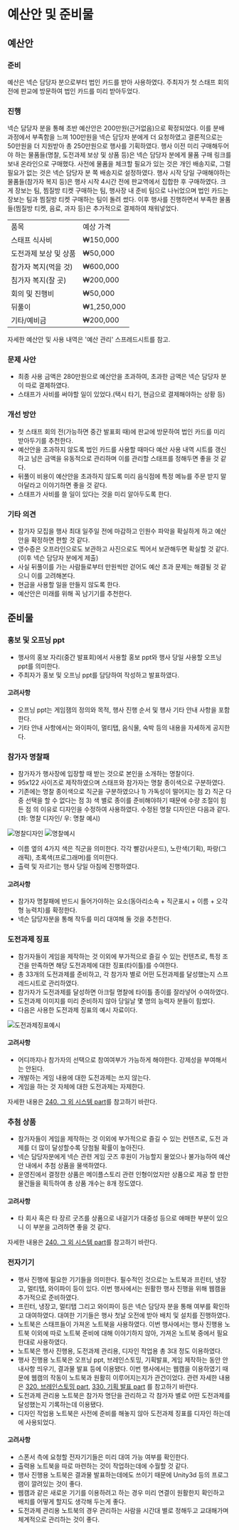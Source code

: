 # 예산안 및 준비물

## 예산안

### 준비

예산은 넥슨 담당자 분으로부터 법인 카드를 받아 사용하였다. 주최자가 첫 스태프 회의 전에 판교에 방문하여 법인 카드를 미리 받아두었다.

### 진행

넥슨 담당자 분을 통해 초반 예산안은 200만원(근거없음)으로 확정되었다. 이를 분배 과정에서 부족함을 느껴 100만원을 넥슨 담당자 분에게 더 요청하였고 결론적으로는 50만원을 더 지원받아 총 250만원으로 행사를 기획하였다.
행사 이전 미리 구매해두어야 하는 물품들(명찰, 도전과제 보상 및 상품 등)은 넥슨 담당자 분에게 물품 구매 링크를 보내 온라인으로 구매했다.
사전에 물품을 체크할 필요가 있는 것은 개인 배송지로, 그럴 필요가 없는 것은 넥슨 담당자 분 쪽 배송지로 설정하였다.
행사 시작 당일 구매해야하는 물품들(참가자 복지 등)은 행사 시작 4시간 전에 판교역에서 집합한 후 구매하였다. 크게 장보는 팀, 찜질방 티켓 구매하는 팀, 행사장 내 준비 팀으로 나뉘었으며 법인 카드는 장보는 팀과 찜질방 티켓 구매하는 팀이 돌려 썼다.
이후 행사를 진행하면서 부족한 물품들(찜질방 티켓, 음료, 과자 등)은 추가적으로 결제하여 채워넣었다.

<table>
<tr><td>품목</td><td>예상 가격</td></tr>
<tr><td>스태프 식사비</td><td>₩150,000</td></tr>
<tr><td>도전과제 보상 및 상품</td><td>₩50,000</td></tr>
<tr><td>참가자 복지(먹을 것)</td><td>₩600,000</td></tr>
<tr><td>침가자 복지(잘 곳)</td><td>₩200,000</td></tr>
<tr><td>회의 및 진행비</td><td>₩50,000</td></tr>
<tr><td>뒤풀이</td><td>₩1,250,000</td></tr>
<tr><td>기타/예비금</td><td>₩200,000</td></tr>
</table>

자세한 예산안 및 사용 내역은 '예산 관리' 스프레드시트를 참고.

### 문제 사안

* 최종 사용 금액은 280만원으로 예산안을 초과하여, 초과한 금액은 넥슨 담당자 분이 따로 결제하였다.
* 스태프가 사비를 써야할 일이 있었다.(택시 타기, 현금으로 결제해야하는 상황 등)

### 개선 방안

* 첫 스태프 회의 전(가능하면 중간 발표회 때)에 판교에 방문하여 법인 카드를 미리 받아두기를 추천한다.
* 예산안을 초과하지 않도록 법인 카드를 사용할 때마다 예산 사용 내역 시트를 갱신하고 남은 금액을 유동적으로 관리하며 이를 관리할 스태프를 정해두면 좋을 것 같다.
* 뒤풀이 비용이 예산안을 초과하지 않도록 미리 음식점에 특정 메뉴를 주문 받지 말아달라고 이야기하면 좋을 것 같다.
* 스태프가 사비를 쓸 일이 있다는 것을 미리 알아두도록 한다.

### 기타 의견

* 참가자 모집을 행사 최대 일주일 전에 마감하고 인원수 파악을 확실하게 하고 예산안을 확정하면 편할 것 같다.
* 영수증은 오프라인으로도 보관하고 사진으로도 찍어서 보관해두면 확실할 것 같다. (이후 넥슨 담당자 분에게 제출)
* 사실 뒤풀이를 가는 사람들로부터 만원씩만 걷어도 예산 초과 문제는 해결될 것 같으니 이를 고려해본다.
* 현금을 사용할 일을 만들지 않도록 한다.
* 예산안은 미래를 위해 꼭 남기기를 추천한다.

## 준비물

### 홍보 및 오프닝 ppt

* 행사의 홍보 자리(중간 발표회)에서 사용할 홍보 ppt와 행사 당일 사용할 오프닝 ppt를 의미한다.
* 주최자가 홍보 및 오프닝 ppt를 담당하여 작성하고 발표하였다.

#### 고려사항

* 오프닝 ppt는 게임잼의 정의와 목적, 행사 진행 순서 및 행사 기타 안내 사항을 포함한다.
* 기타 안내 사항에서는 와이파이, 멀티탭, 음식물, 숙박 등의 내용을 자세하게 공지한다.

### 참가자 명찰패

* 참가자가 행사장에 입장할 때 받는 것으로 본인을 소개하는 명찰이다.
* 95x122 사이즈로 제작하였으며 스태프와 참가자는 명찰 종이색으로 구분하였다.
* 기존에는 명찰 종이색으로 직군을 구분하였으나 1) 가독성이 떨어지는 점 2) 직군 다중 선택을 할 수 없다는 점 3) 색 별로 종이를 준비해야하기 때문에 수량 조절이 힘든 점 의 이유로 디자인을 수정하여 사용하였다. 수정된 명찰 디자인은 다음과 같다. (좌: 명찰 디자인/ 우: 명찰 예시)

![명찰디자인](220.예산안-및-준비물.명찰디자인.png)
![명찰예시](220.예산안-및-준비물.명찰예시.png)

* 이름 옆의 4가지 색은 직군을 의미한다. 각각 빨강(사운드), 노란색(기획), 파랑(그래픽), 초록색(프로그래머)를 의미한다.
* 출력 및 자르기는 행사 당일 아침에 진행하였다.

#### 고려사항

* 참가자 명찰패에 반드시 들어가야하는 요소(동아리소속 + 직군표시 + 이름 + 오각형 능력치)를 확정한다.
* 넥슨 담당자분을 통해 작두를 미리 대여해 둘 것을 추천한다.

### 도전과제 징표

* 참가자들이 게임을 제작하는 것 이외에 부가적으로 즐길 수 있는 컨텐츠로, 특정 조건을 만족하면 해당 도전과제에 대한 징표(타이틀)를 수여한다.
* 총 33개의 도전과제를 준비하고, 각 참가자 별로 어떤 도전과제를 달성했는지 스프레드시트로 관리하였다.
* 참가자가 도전과제를 달성하면 아크릴 명찰에 타이틀 종이를 잘라넣어 수여하였다.
* 도전과제 이미지를 미리 준비하지 않아 당일날 몇 명의 능력자 분들이 힘썼다.
* 다음은 사용한 도전과제 징표의 예시 자료이다.

![도전과제징표예시](220.예산안-및-준비물.도전과제-징표-예시.png)

#### 고려사항

* 어디까지나 참가자의 선택으로 참여여부가 가능하게 해야한다. 강제성을 부여해서는 안된다.
* 개발하는 게임 내용에 대한 도전과제는 쓰지 않는다.
* 게임을 하는 것 자체에 대한 도전과제는 자제한다.

자세한 내용은 [240. 그 외 시스템 part](240.그-외-시스템.md)를 참고하기 바란다.

### 추첨 상품

* 참가자들이 게임을 제작하는 것 이외에 부가적으로 즐길 수 있는 컨텐츠로, 도전 과제를 더 많이 달성할수록 당첨될 확률이 높아진다.
* 넥슨 담당자분에게 넥슨 관련 게임 굿즈 후원이 가능할지 물었으나 불가능하여 예산안 내에서 추첨 상품을 물색하였다.
* 운영진에서 결정한 상품은 메이플스토리 관련 인형이었지만 상품으로 제공 할 만한 물건들을 획득하여 총 상품 개수는 8개 정도였다.

#### 고려사항

* 타 회사 혹은 타 장르 굿즈를 상품으로 내걸기가 대중성 등으로 애매한 부분이 있으니 이 부분을 고려하면 좋을 것 같다.

자세한 내용은 [240. 그 외 시스템 part](240.그-외-시스템.md)를 참고하기 바란다.

### 전자기기

* 행사 진행에 필요한 기기들을 의미한다. 필수적인 것으로는 노트북과 프린터, 냉장고, 멀티탭, 와이파이 등이 있다. 이번 행사에서는 원활한 행사 진행을 위해 웹캠을 추가적으로 준비하였다.
* 프린터, 냉장고, 멀티탭 그리고 와이파이 등은 넥슨 담당자 분을 통해 여부를 확인하고 대여하였다. 대여한 기기들은 행사 첫날 오전에 받아 배치 및 설치를 진행하였다.
* 노트북은 스태프들이 가져온 노트북을 사용하였다. 이번 행사에서는 행사 진행용 노트북 이외에 따로 노트북 준비에 대해 이야기하지 않아, 가져온 노트북 중에서 필요한대로 사용하였다.
* 노트북은 행사 진행용, 도전과제 관리용, 디자인 작업용 총 3대 정도 이용하였다.
* 행사 진행용 노트북은 오프닝 ppt, 브레인스토밍, 기획발표, 게임 제작하는 동안 안내사항 띄우기, 결과물 발표 등에 이용됐다. 이번 행사에서는 웹캠을 이용하였기 때문에 웹캠의 작동이 노트북과 원활히 이루어지는지가 관건이었다. 관련 자세한 내용은 [320. 브레인스토밍 part](320.브레인스토밍.md), [330. 기획 발표 part](330.기획-발표.md) 를 참고하기 바란다.
* 도전과제 관리용 노트북은 참가자 명단을 관리하고 각 참가자 별로 어떤 도전과제를 달성했는지 기록하는데 이용됐다.
* 디자인 작업용 노트북은 사전에 준비를 해놓지 않아 도전과제 징표를 디자인 하는데에 사용되었다.

#### 고려사항

* 스폰서 측에 요청할 전자기기들은 미리 대여 가능 여부를 확인한다.
* 출력용 노트북을 따로 마련하는 것이 작업하는데에 수월할 것 같다.
* 행사 진행용 노트북은 결과물 발표하는데에도 쓰이기 때문에 Unity3d 등의 프로그램이 깔려있는 것이 좋다.
* 웹캠과 같은 새로운 기기를 이용하려고 하는 경우 미리 연결이 원활한지 확인하고 배치를 어떻게 할지도 생각해 두는게 좋다.
* 도전과제 관리용 노트북의 경우 관리하는 사람을 시간대 별로 정해두고 교대해가며 체계적으로 관리하는 것이 좋다.
